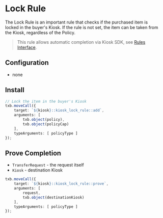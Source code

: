 # Lock Rule

The Lock Rule is an important rule that checks if the purchased item is locked in the buyer's Kiosk. If the rule is not set, the item can be taken from the Kiosk, regardless of the Policy.

> This rule allows automatic completion via Kiosk SDK, see [Rules Interface](../guides/rules-interface.md).

## Configuration

- none

## Install

```ts
// Lock the item in the buyer's Kiosk
txb.moveCall({
    target: `${kiosk}::kiosk_lock_rule::add`,
    arguments: [
        txb.object(policy),
        txb.object(policyCap)
    ],
    typeArguments: [ policyType ]
});
```

## Prove Completion

- `TransferRequest` - the request itself
- `Kiosk` - destination Kiosk

```ts
txb.moveCall({
    target: `${kiosk}::kiosk_lock_rule::prove`,
    arguments: [
        request,
        txb.object(destinationKiosk)
    ],
    typeArguments: [ policyType ]
});
```
